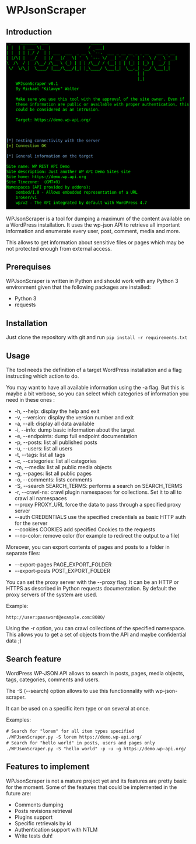 # WPJsonScraper

## Introduction

![WPJsonScraper capture](doc/WPJsonScraperCapture.png)

WPJsonScraper is a tool for dumping a maximum of the content available on a
WordPress installation. It uses the wp-json API to retrieve all important
information and enumerate every user, post, comment, media and more.

This allows to get information about sensitive files or pages which may be not
protected enough from external access.

## Prerequises

WPJsonScraper is written in Python and should work with any Python 3
environment given that the following packages are installed:

* Python 3
* requests

## Installation

Just clone the repository with git and run `pip install -r requirements.txt`

## Usage

The tool needs the definition of a target WordPress installation and a flag
instructing which action to do.

You may want to have all available information using the -a flag. But this is
maybe a bit verbose, so you can select which categories of information you need
in these ones :

* -h, --help: display the help and exit
* -v, --version: display the version number and exit
* -a, --all: display all data available
* -i, --info: dump basic information about the target
* -e, --endpoints: dump full endpoint documentation
* -p, --posts: list all published posts
* -u, --users: list all users
* -t, --tags: list all tags
* -c, --categories: list all categories
* -m, --media: list all public media objects
* -g, --pages: list all public pages
* -o, --comments: lists comments
* -S, --search SEARCH_TERMS: performs a search on SEARCH_TERMS
* -r, --crawl-ns: crawl plugin namespaces for collections. Set it to all to
crawl all namespaces
* --proxy PROXY_URL force the data to pass through a specified proxy server
* --auth CREDENTIALS use the specified credentials as basic HTTP auth for the
server
* --cookies COOKIES add specified Cookies to the requests
* --no-color: remove color (for example to redirect the output to a file)

Moreover, you can export contents of pages and posts to a folder in separate
files:

* --export-pages PAGE_EXPORT_FOLDER
* --export-posts POST_EXPORT_FOLDER

You can set the proxy server with the --proxy flag. It can be an HTTP or HTTPS
as described in Python requests documentation. By default the proxy servers of
the system are used.

Example:

    http://user:password@example.com:8080/

Using the -r option, you can crawl collections of the specified namespace. This
allows you to get a set of objects from the API and maybe confidential data ;)

## Search feature

WordPress WP-JSON API allows to search in posts, pages, media objects, tags, 
categories, comments and users.

The -S (--search) option allows to use this functionnality with 
wp-json-scraper.

It can be used on a specific item type or on several at once.

Examples:

    # Search for "lorem" for all item types specified
    ./WPJsonScraper.py -S lorem https://demo.wp-api.org/
    # Search for "hello world" in posts, users and pages only
    ./WPJsonScraper.py -S "hello world" -p -u -g https://demo.wp-api.org/

## Features to implement

WPJsonScraper is not a mature project yet and its features are pretty basic for
the moment. Some of the features that could be implemented in the future are:

* Comments dumping
* Posts revisions retrieval
* Plugins support
* Specific retrievals by id
* Authentication support with NTLM
* Write tests duh!